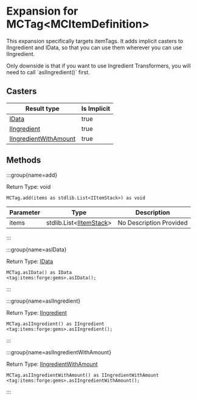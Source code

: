 # Expansion for MCTag&lt;MCItemDefinition&gt;

This expansion specifically targets itemTags.
 It adds implicit casters to IIngredient and IData, so that you can use them wherever you can use IIngredient.
 <p>
 Only downside is that if you want to use Ingredient Transformers, you will need to call `asIIngredient()` first.

## Casters

| Result type | Is Implicit |
|-------------|-------------|
| [IData](/vanilla/api/data/IData) | true |
| [IIngredient](/vanilla/api/items/IIngredient) | true |
| [IIngredientWithAmount](/vanilla/api/items/IIngredientWithAmount) | true |

## Methods

:::group{name=add}

Return Type: void

```zenscript
MCTag.add(items as stdlib.List<IItemStack>) as void
```

| Parameter | Type | Description |
|-----------|------|-------------|
| items | stdlib.List&lt;[IItemStack](/vanilla/api/items/IItemStack)&gt; | No Description Provided |


:::

:::group{name=asIData}

Return Type: [IData](/vanilla/api/data/IData)

```zenscript
MCTag.asIData() as IData
<tag:items:forge:gems>.asIData();
```

:::

:::group{name=asIIngredient}

Return Type: [IIngredient](/vanilla/api/items/IIngredient)

```zenscript
MCTag.asIIngredient() as IIngredient
<tag:items:forge:gems>.asIIngredient();
```

:::

:::group{name=asIIngredientWithAmount}

Return Type: [IIngredientWithAmount](/vanilla/api/items/IIngredientWithAmount)

```zenscript
MCTag.asIIngredientWithAmount() as IIngredientWithAmount
<tag:items:forge:gems>.asIIngredientWithAmount();
```

:::


